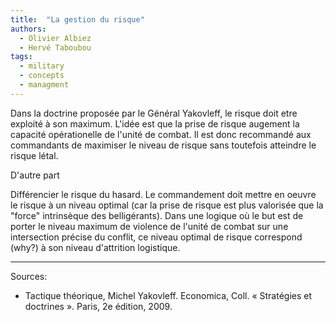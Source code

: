 ```yaml
---
title:  "La gestion du risque"
authors:
  - Olivier Albiez
  - Hervé Taboubou
tags:
  - military
  - concepts
  - managment
---
```



Dans la doctrine proposée par le Général Yakovleff, le risque doit etre exploité à son maximum.
L'idée est que la prise de risque augement la capacité opérationelle de l'unité de combat. Il est donc recommandé aux commandants de maximiser le niveau de risque sans toutefois atteindre le risque létal.

D'autre part


Différencier le risque du hasard. Le commandement doit mettre en oeuvre le risque à un niveau optimal (car la prise de risque est plus valorisée que la "force" intrinsèque des belligérants). Dans une logique où le but est de porter le niveau maximum de violence de l'unité de combat sur une intersection précise du conflit, ce niveau optimal de risque correspond (why?) à son niveau d'attrition logistique.

---
Sources:

- Tactique théorique, Michel Yakovleff. Economica, Coll. « Stratégies et doctrines ». Paris, 2e édition, 2009.
